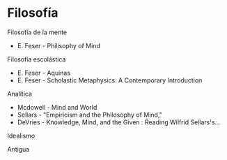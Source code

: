 # Filosofía

Filosofía de la mente

* E. Feser - Philisophy of Mind

Filosofía escolástica

* E. Feser - Aquinas
* E. Feser - Scholastic Metaphysics: A Contemporary Introduction

Analítica

* Mcdowell - Mind and World
* Sellars -  "Empiricism and the Philosophy of Mind,"
* DeVries - Knowledge, Mind, and the Given : Reading Wilfrid Sellars's...



Idealismo

Antigua





